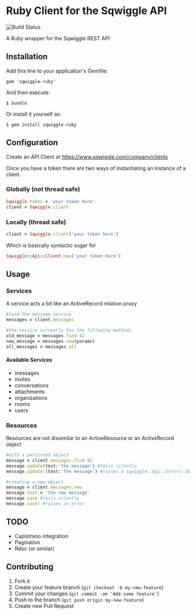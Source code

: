 # Ruby Client for the Sqwiggle API

![Build Status](https://api.travis-ci.org/sqwiggle/sqwiggle-ruby.png)

A Ruby wrapper for the Sqwiggle REST API

## Installation

Add this line to your application's Gemfile:

    gem 'sqwiggle-ruby'

And then execute:

    $ bundle

Or install it yourself as:

    $ gem install sqwiggle-ruby

## Configuration

Create an API Client at https://www.sqwiggle.com/company/clients

Once you have a token there are two ways of instantiating an instance of a client.

### Globally (not thread safe)
```ruby
Sqwiggle.token = 'your token here'
client = Sqwiggle.client
```
### Locally (thread safe)
```ruby
client = Sqwiggle.client('your token here')
```
Which is basically syntactic sugar for
```ruby
Sqwiggle::Api::Client.new('your token here')
```

## Usage

### Services

A service acts a bit like an ActiveRecord relation proxy

```ruby
#load the message service
messages = client.messages

#the service currently has the following methods
old_message = messages.find 42
new_message = messages.new(params)
all_messages = messages.all
```

#### Available Services
* messages
* invites
* conversations
* attachments
* organizations
* rooms
* users

### Resources
Resources are not dissimilar to an ActiveResource or an ActiveRecord object
```ruby
#with a persisted object
message = client.messages.find 42
message.update(text:'the message') #fails silently
message.update!(text:'the message') #raises a Sqwiggle::Api::Errors::BadRequestError

#creating a new object
message = client.messages.new
message.text = 'the new message'
message.save #fails silently
message.save! #raises an error
```

## TODO

 * Capistrano integration
 * Pagination
 * Rdoc (or similar)


## Contributing

1. Fork it
2. Create your feature branch (`git checkout -b my-new-feature`)
3. Commit your changes (`git commit -am 'Add some feature'`)
4. Push to the branch (`git push origin my-new-feature`)
5. Create new Pull Request
